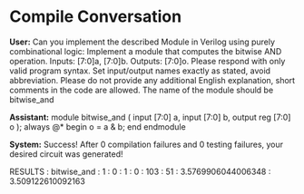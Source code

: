 # Compile Conversation

**User:**
Can you implement the described Module in Verilog using purely combinational logic:
Implement a module that computes the bitwise AND operation. Inputs: [7:0]a, [7:0]b. Outputs: [7:0]o.
Please respond with only valid program syntax. Set input/output names exactly as stated, avoid abbreviation. Please do not provide any additional English explanation, short comments in the code are allowed.
The name of the module should be bitwise_and


**Assistant:**
module bitwise_and (
    input [7:0] a,
    input [7:0] b,
    output reg [7:0] o
);
    always @* begin
        o = a & b;
    end
endmodule

**System:**
Success!
After 0 compilation failures and 0 testing failures, your desired circuit was generated!


RESULTS : bitwise_and : 1 : 0 : 1 : 0 : 103 : 51 : 3.5769906044006348 : 3.509122610092163